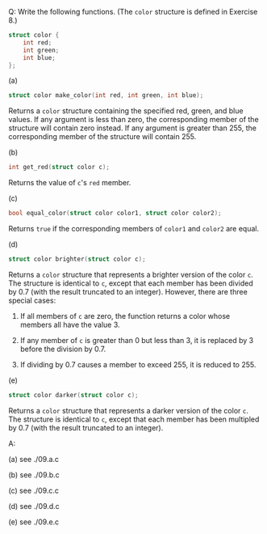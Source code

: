 Q: Write the following functions. (The `color` structure is defined in Exercise
8.)

```c
struct color {
	int red;
	int green;
	int blue;
};
```

(a)

```c
struct color make_color(int red, int green, int blue);
```

Returns a `color` structure containing the specified red, green, and blue
values. If any argument is less than zero, the corresponding member of the
structure will contain zero instead. If any argument is greater than $255$, the
corresponding member of the structure will contain $255$.

(b)

```c
int get_red(struct color c);
```

Returns the value of `c`'s `red` member.

(c)

```c
bool equal_color(struct color color1, struct color color2);
```

Returns `true` if the corresponding members of `color1` and `color2` are equal.

(d)

```c
struct color brighter(struct color c);
```

Returns a `color` structure that represents a brighter version of the color `c`.
The structure is identical to `c`, except that each member has been divided by
$0.7$ (with the result truncated to an integer). However, there are three
special cases:

1. If all members of `c` are zero, the function returns a color whose members
   all have the value $3$.

2. If any member of `c` is greater than $0$ but less than $3$, it is replaced by
   $3$ before the division by $0.7$.

3. If dividing by $0.7$ causes a member to exceed $255$, it is reduced to $255$.

(e)

```c
struct color darker(struct color c);
```

Returns a `color` structure that represents a darker version of the color `c`.
The structure is identical to `c`, except that each member has been multipled by
$0.7$ (with the result truncated to an integer).

A:

(a) see ./09.a.c

(b) see ./09.b.c

(c) see ./09.c.c

(d) see ./09.d.c

(e) see ./09.e.c

